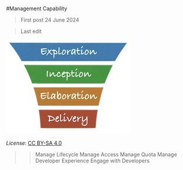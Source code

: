#Management Capability

> First post 24 June 2024

> Last edit

[<img src="/images/leanupLogo s.png" alt="drawing" class="center" width="338"/>](/Capabilities/overview.md)

*License*: [CC BY-SA 4.0](https://creativecommons.org/licenses/by-sa/4.0/deed.en)

>> Manage Lifecycle
>> Manage Access
>> Manage Quota
>> Manage Developer Experience
>> Engage with Developers